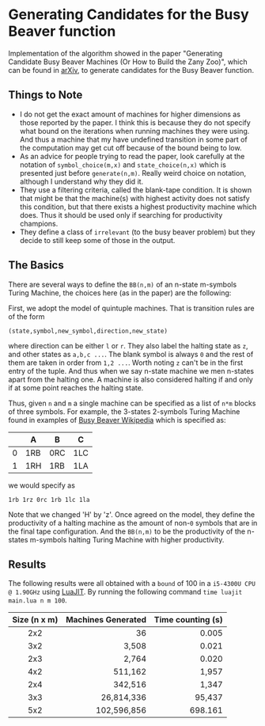 # Generating Candidates for the Busy Beaver function

Implementation of the algorithm showed in the paper "Generating Candidate Busy Beaver Machines (Or How to Build the Zany Zoo)",
which can be found in [arXiv](https://arxiv.org/abs/1610.03184), to generate candidates
for the Busy Beaver function.

## Things to Note
-  I do not get the exact amount of machines for higher dimensions as those reported by the paper.
   I think this is because they do not specify what bound on the iterations when running
   machines they were using. And thus a machine that my have undefined transition in some part of the
   computation may get cut off because of the bound being to low.
-  As an advice for people trying to read the paper, look carefully at the notation
   of `symbol_choice(m,x)` and `state_choice(n,x)` which is presented just before
   `generate(n,m)`. Really weird choice on notation, although I understand why they
   did it.
-  They use a filtering criteria, called the blank-tape condition. It is shown that
   might be that the machine(s) with highest activity does not satisfy this condition,
   but that there exists a highest productivity machine which does. Thus it should be
   used only if searching for productivity champions.
-  They define a class of `irrelevant` (to the busy beaver problem) but they decide
   to still keep some of those in the output.

## The Basics
There are several ways to define the `BB(n,m)` of an n-state m-symbols Turing
Machine, the choices here (as in the paper) are the following:

First, we adopt the model of quintuple machines. That is transition rules are
of the form

```
(state,symbol,new_symbol,direction,new_state)
```
where direction can be either `l` or `r`. They also label
the halting state as `z`, and other states as `a,b,c ...`. The blank
symbol is always `0` and the rest of them are taken in order
from `1,2 ...`. Worth noting `z` can't be in the first entry of the tuple. And thus
when we say n-state machine we men n-states apart from the halting one. A machine
is also considered halting if and only if at some point reaches the halting state.

Thus, given `n` and `m` a single machine can be specified as a list
of `n*m` blocks of three symbols. For example, the 3-states 2-symbols Turing
Machine found in examples of [Busy Beaver Wikipedia](https://en.wikipedia.org/wiki/Busy_beaver)
which is specified as:

|  | A | B | C |
|--|---|---|---|
|0 |1RB|0RC|1LC|
|1 |1RH|1RB|1LA|

we would specify as

```
1rb 1rz 0rc 1rb 1lc 1la
```

Note that we changed 'H' by 'z'. Once agreed on the model, they
define the productivity of a halting machine as the amount of
non-`0` symbols that are in the final tape configuration. And
the `BB(n,m)` to be the productivity of the n-states m-symbols
halting Turing Machine with higher productivity.

## Results
The following results were all obtained with a `bound` of
100 in a `i5-4300U CPU @ 1.90GHz` using [LuaJIT](https://luajit.org/).
By running the following command `time luajit main.lua n m 100`.


| Size (n x m) | Machines Generated | Time counting (s) |
|:------------:|-------------------:|------------------:|
| 2x2          |                 36 | 0.005             |
| 3x2          |              3,508 | 0.021             |
| 2x3          |              2,764 | 0.020             |
| 4x2          |            511,162 | 1,957             |
| 2x4          |            342,516 | 1,347             |
| 3x3          |         26,814,336 | 95,437            |
| 5x2          |        102,596,856 | 698.161           |
